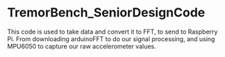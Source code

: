 # TremorBench_SeniorDesignCode
This code is used to take data and convert it to FFT, to send to Raspberry Pi.
From downloading arduinoFFT to do our signal processing, and using MPU6050 to capture our raw accelerometer values. 
